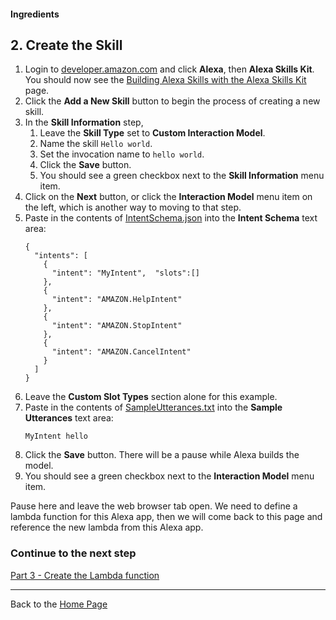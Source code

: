 #### Ingredients
## 2. Create the Skill <a id="title"></a>

1. Login to [developer.amazon.com](https://developer.amazon.com) and click **Alexa**, then **Alexa Skills Kit**.
   You should now see the [Building Alexa Skills with the Alexa Skills Kit](https://developer.amazon.com/edw/home.html#/skills) page.
1. Click the **Add a New Skill** button to begin the process of creating a new skill.
1. In the **Skill Information** step,
    1. Leave the **Skill Type** set to **Custom Interaction Model**.
    1. Name the skill `Hello world`.
    1. Set the invocation name to `hello world`.
    1. Click the **Save** button.
    1. You should see a green checkbox next to the **Skill Information** menu item.
1. Click on the **Next** button, or click the **Interaction Model** menu item on the left, which is another way to moving to that step.
1. Paste in the contents of [IntentSchema.json](./speechAssets/IntentSchema.json) into the **Intent Schema** text area:
    ```
    {
      "intents": [
        {
          "intent": "MyIntent",  "slots":[]
        },
        {
          "intent": "AMAZON.HelpIntent"
        },
        {
          "intent": "AMAZON.StopIntent"
        },
        {
          "intent": "AMAZON.CancelIntent"
        }
      ]
    }
    ```
1. Leave the **Custom Slot Types** section alone for this example.
1. Paste in the contents of [SampleUtterances.txt](speechAssets/SampleUtterances.txt) into the **Sample Utterances** text area:
    ```
    MyIntent hello
    ```
1. Click the **Save** button. 
   There will be a pause while Alexa builds the model.
1. You should see a green checkbox next to the **Interaction Model** menu item.

Pause here and leave the web browser tab open.
We need to define a lambda function for this Alexa app, then we will come back to this page and reference the new lambda from this Alexa app.

### Continue to the next step
[Part 3 - Create the Lambda function](./PAGE3.md#title)

<hr />

Back to the [Home Page](../../README.md#title)
